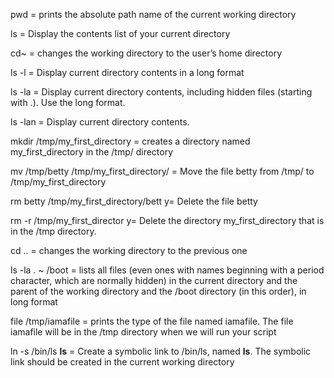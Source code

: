 pwd = prints the absolute path name of the current working directory

ls = Display the contents list of your current directory

cd~ = changes the working directory to the user’s home directory

ls -l = Display current directory contents in a long format

ls -la = Display current directory contents, including hidden files (starting with .). Use the long format.

ls -lan = Display current directory contents.

mkdir /tmp/my_first_directory = creates a directory named my_first_directory in the /tmp/ directory

mv /tmp/betty /tmp/my_first_directory/ = Move the file betty from /tmp/ to /tmp/my_first_directory

rm betty /tmp/my_first_directory/bett y= Delete the file betty

rm -r /tmp/my_first_director y= Delete the directory my_first_directory that is in the /tmp directory.

cd .. = changes the working directory to the previous one

ls -la . ~ /boot = lists all files (even ones with names beginning with a period character, which are normally hidden) in the current directory and the parent of the working directory and the /boot directory (in this order), in long format

file /tmp/iamafile = prints the type of the file named iamafile. The file iamafile will be in the /tmp directory when we will run your script

ln -s /bin/ls __ls__ = Create a symbolic link to /bin/ls, named __ls__. The symbolic link should be created in the current working directory

